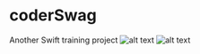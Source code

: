 # coderSwag
Another Swift training project
![alt text](https://imgur.com/hGAx0CD.png)
![alt text](https://imgur.com/wMOkk4W.png)
